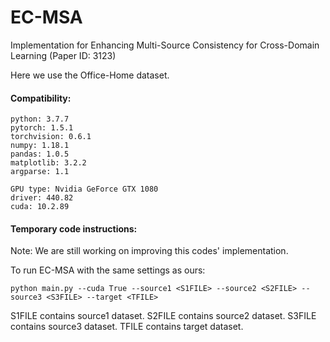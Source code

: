 # EC-MSA
Implementation for Enhancing Multi-Source Consistency for Cross-Domain Learning (Paper ID: 3123)

Here we use the Office-Home dataset.

#### Compatibility:
```
python: 3.7.7
pytorch: 1.5.1
torchvision: 0.6.1
numpy: 1.18.1
pandas: 1.0.5
matplotlib: 3.2.2
argparse: 1.1

GPU type: Nvidia GeForce GTX 1080
driver: 440.82
cuda: 10.2.89

```

#### Temporary code instructions:

Note: We are still working on improving this codes' implementation.

To run EC-MSA with the same settings as ours:

```
python main.py --cuda True --source1 <S1FILE> --source2 <S2FILE> --source3 <S3FILE> --target <TFILE>
```
S1FILE contains source1 dataset. S2FILE contains source2 dataset. S3FILE contains source3 dataset. TFILE contains target dataset. 




